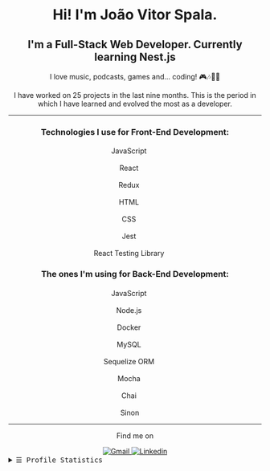  <h1 align="center">Hi! I'm João Vitor Spala.</h1>
 <h2 align="center">I'm a Full-Stack Web Developer. Currently learning Nest.js</h2>
<section align="center">
  <p>
    I love music, podcasts, games and... coding! 🎮🎶👨‍💻
  </p>
  <p>
  I have worked on 25 projects in the last nine months. This is the period in which I have learned and evolved the most as a developer.
  </p>
</section>
<hr>
<section align="center">
  <h3>Technologies I use for Front-End Development:</h3>
  <p>
    JavaScript
    <img width="4%" height="17px" src="https://cdn.jsdelivr.net/gh/devicons/devicon/icons/javascript/javascript-plain.svg" />
  </p>
  <p>
    React
    <img width="4%" height="17px" src="https://cdn.jsdelivr.net/gh/devicons/devicon/icons/react/react-original.svg" />
  </p>
  <p>
    Redux
    <img width="4%" height="17px" src="https://cdn.jsdelivr.net/gh/devicons/devicon/icons/redux/redux-original.svg" />
  </p>
  <p>
    HTML
    <img width="4%" height="17px" src="https://cdn.jsdelivr.net/gh/devicons/devicon/icons/html5/html5-plain.svg" />
  </p>
  <p>
    CSS
    <img width="4%" height="17px" src="https://cdn.jsdelivr.net/gh/devicons/devicon/icons/css3/css3-plain.svg" />
  </p>
  <p>
    Jest
    <img width="4%" height="17px" src="https://cdn.jsdelivr.net/gh/devicons/devicon/icons/jest/jest-plain.svg" />
  </p>
  <p>
    React Testing Library
    <img width="4%" height="17px" src="https://avatars.githubusercontent.com/u/49996085?s=200&v=4"/>
  </p>
<h3>The ones I'm using for Back-End Development:</h3>
  <p>
    JavaScript
    <img width="4%" height="17px" src="https://cdn.jsdelivr.net/gh/devicons/devicon/icons/javascript/javascript-plain.svg" />
  </p>
  <p>
    Node.js
    <img width="4%" height="17px" src="https://cdn.jsdelivr.net/gh/devicons/devicon/icons/nodejs/nodejs-original.svg" />
  </p>
  <p>
    Docker
    <img width="4%" height="17px" src="https://cdn.jsdelivr.net/gh/devicons/devicon/icons/docker/docker-plain.svg" />
  </p>
  <p>
    MySQL
    <img width="4%" height="17px" src="https://cdn.jsdelivr.net/gh/devicons/devicon/icons/mysql/mysql-original.svg" />
  </p>
  <p>
    Sequelize ORM
    <img width="4%" height="17px" src="https://cdn.jsdelivr.net/gh/devicons/devicon/icons/sequelize/sequelize-plain.svg" />
  </p>
  <p>
    Mocha
    <img width="4%" height="17px" src="https://cdn.jsdelivr.net/gh/devicons/devicon/icons/mocha/mocha-plain.svg" />
  </p>
  <p>
    Chai
    <img width="4%" height="17px" src="https://gist.githubusercontent.com/keithamus/3d8cfbaeddf8bdf5f7cd94a3bdae0934/raw/63ca295f3aa7e1b94b598d84dfe0330383497a8c/Chai%2520Logo.svg" />
  </p>
  <p>
    Sinon
    <img width="17px" height="17px" src="https://camo.githubusercontent.com/c1d8136cb62cfd03e64b9193b7384fd75804a7b1bd9b8b705b51cc9d99de8fe3/68747470733a2f2f73696e6f6e6a732e6f72672f6173736574732f696d616765732f6c6f676f2e706e67" />
  </p>
</section>
<hr>
<section align="center">
<p>Find me on</p>
  <a href="mailto:joaovitorspala.js@gmail.com" target="_blank"><img alt="Gmail"
  src="https://img.shields.io/badge/-Gmail-EA4335?style=flat-square&logo=Gmail&logoColor=white">
  </a>
  <a href="https://www.linkedin.com/in/joao-vitor-spala/" target="_blank"><img alt="Linkedin"
  src="https://img.shields.io/badge/-Linkedin-0A66C2?style=flat-square&logo=Linkedin&logoColor=white">
  </a>
</section>
<details>
<summary><samp>&#9776; Profile Statistics</samp></summary>
  <p align="center">
    <img src="https://github-readme-stats.vercel.app/api?username=jvsng&show_icons=true&theme=dracula"/>
  </p>
  <!-- Top Languages Widget -->
  <p align="center">
    <img src="https://github-readme-stats.vercel.app/api/top-langs/?username=jvsng&layout=compact&theme=dracula"/>
  </p>
</details>
